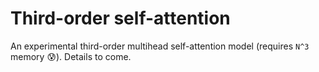 # Third-order self-attention

An experimental third-order multihead self-attention model (requires `N^3` memory :cold_sweat:). Details to come. 
